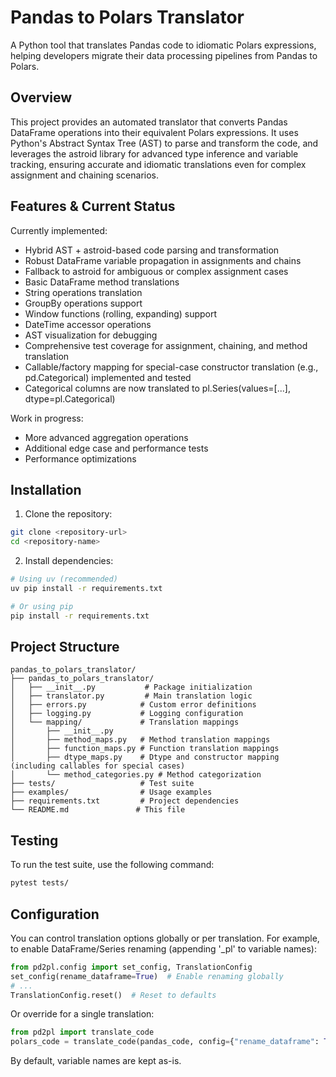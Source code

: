 # Pandas to Polars Translator

A Python tool that translates Pandas code to idiomatic Polars expressions, helping developers migrate their data processing pipelines from Pandas to Polars.

## Overview

This project provides an automated translator that converts Pandas DataFrame operations into their equivalent Polars expressions. It uses Python's Abstract Syntax Tree (AST) to parse and transform the code, and leverages the astroid library for advanced type inference and variable tracking, ensuring accurate and idiomatic translations even for complex assignment and chaining scenarios.

## Features & Current Status

Currently implemented:
- Hybrid AST + astroid-based code parsing and transformation
- Robust DataFrame variable propagation in assignments and chains
- Fallback to astroid for ambiguous or complex assignment cases
- Basic DataFrame method translations
- String operations translation
- GroupBy operations support
- Window functions (rolling, expanding) support
- DateTime accessor operations
- AST visualization for debugging
- Comprehensive test coverage for assignment, chaining, and method translation
- Callable/factory mapping for special-case constructor translation (e.g., pd.Categorical) implemented and tested
- Categorical columns are now translated to pl.Series(values=[...], dtype=pl.Categorical)

Work in progress:
- More advanced aggregation operations
- Additional edge case and performance tests
- Performance optimizations

## Installation

1. Clone the repository:
```bash
git clone <repository-url>
cd <repository-name>
```

2. Install dependencies:
```bash
# Using uv (recommended)
uv pip install -r requirements.txt

# Or using pip
pip install -r requirements.txt
```

## Project Structure

```
pandas_to_polars_translator/
├── pandas_to_polars_translator/
│   ├── __init__.py           # Package initialization
│   ├── translator.py         # Main translation logic
│   ├── errors.py            # Custom error definitions
│   ├── logging.py           # Logging configuration
│   └── mapping/             # Translation mappings
│       ├── __init__.py
│       ├── method_maps.py   # Method translation mappings
│       ├── function_maps.py # Function translation mappings
│       ├── dtype_maps.py    # Dtype and constructor mapping (including callables for special cases)
│       └── method_categories.py # Method categorization
├── tests/                   # Test suite
├── examples/                # Usage examples
├── requirements.txt         # Project dependencies
└── README.md               # This file
```

## Testing

To run the test suite, use the following command:
```bash
pytest tests/
```

## Configuration

You can control translation options globally or per translation. For example, to enable DataFrame/Series renaming (appending '_pl' to variable names):

```python
from pd2pl.config import set_config, TranslationConfig
set_config(rename_dataframe=True)  # Enable renaming globally
# ...
TranslationConfig.reset()  # Reset to defaults
```

Or override for a single translation:

```python
from pd2pl import translate_code
polars_code = translate_code(pandas_code, config={"rename_dataframe": True})
```

By default, variable names are kept as-is.
